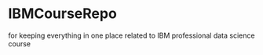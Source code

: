 # IBMCourseRepo
for keeping everything in one place related to IBM professional data science course
